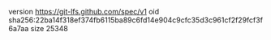 version https://git-lfs.github.com/spec/v1
oid sha256:22ba14f318ef374fb6115ba89c6fd14e904c9cfc35d3c961cf2f29fcf3f6a7aa
size 25348
